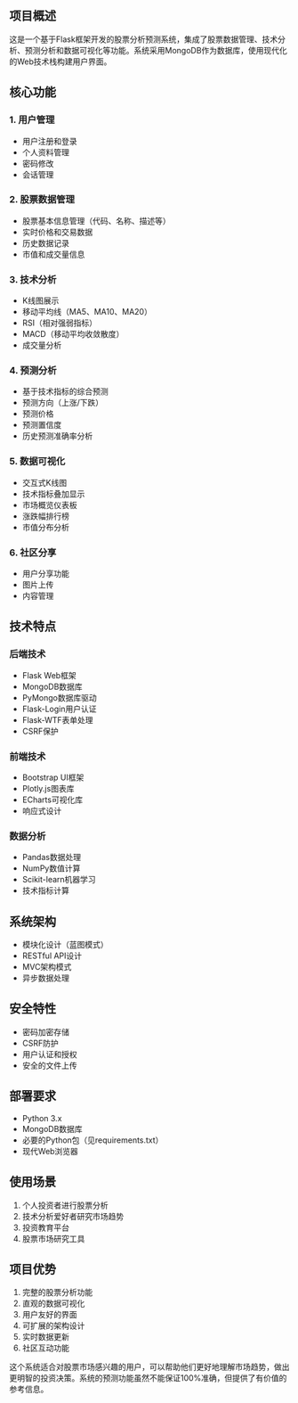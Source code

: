 ## 项目概述
这是一个基于Flask框架开发的股票分析预测系统，集成了股票数据管理、技术分析、预测分析和数据可视化等功能。系统采用MongoDB作为数据库，使用现代化的Web技术栈构建用户界面。

## 核心功能

### 1. 用户管理
- 用户注册和登录
- 个人资料管理
- 密码修改
- 会话管理

### 2. 股票数据管理
- 股票基本信息管理（代码、名称、描述等）
- 实时价格和交易数据
- 历史数据记录
- 市值和成交量信息

### 3. 技术分析
- K线图展示
- 移动平均线（MA5、MA10、MA20）
- RSI（相对强弱指标）
- MACD（移动平均收敛散度）
- 成交量分析

### 4. 预测分析
- 基于技术指标的综合预测
- 预测方向（上涨/下跌）
- 预测价格
- 预测置信度
- 历史预测准确率分析

### 5. 数据可视化
- 交互式K线图
- 技术指标叠加显示
- 市场概览仪表板
- 涨跌幅排行榜
- 市值分布分析

### 6. 社区分享
- 用户分享功能
- 图片上传
- 内容管理

## 技术特点

### 后端技术
- Flask Web框架
- MongoDB数据库
- PyMongo数据库驱动
- Flask-Login用户认证
- Flask-WTF表单处理
- CSRF保护

### 前端技术
- Bootstrap UI框架
- Plotly.js图表库
- ECharts可视化库
- 响应式设计

### 数据分析
- Pandas数据处理
- NumPy数值计算
- Scikit-learn机器学习
- 技术指标计算

## 系统架构
- 模块化设计（蓝图模式）
- RESTful API设计
- MVC架构模式
- 异步数据处理

## 安全特性
- 密码加密存储
- CSRF防护
- 用户认证和授权
- 安全的文件上传

## 部署要求
- Python 3.x
- MongoDB数据库
- 必要的Python包（见requirements.txt）
- 现代Web浏览器

## 使用场景
1. 个人投资者进行股票分析
2. 技术分析爱好者研究市场趋势
3. 投资教育平台
4. 股票市场研究工具

## 项目优势
1. 完整的股票分析功能
2. 直观的数据可视化
3. 用户友好的界面
4. 可扩展的架构设计
5. 实时数据更新
6. 社区互动功能

这个系统适合对股票市场感兴趣的用户，可以帮助他们更好地理解市场趋势，做出更明智的投资决策。系统的预测功能虽然不能保证100%准确，但提供了有价值的参考信息。
